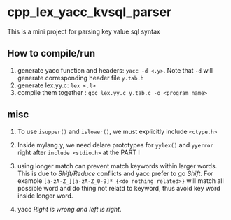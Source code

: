 # cpp_lex_yacc_kvsql_parser
This is a mini project for parsing key value sql syntax


## How to compile/run

1. generate yacc function and headers: `yacc -d <.y>`. Note that `-d` will generate corresponding header file `y.tab.h`
2. generate lex.yy.c: `lex <.l>`
3. compile them together : `gcc lex.yy.c y.tab.c -o <program name>`

## misc
1. To use `isupper()` and `islower()`, we must explicitly include `<ctype.h>` 
2. Inside mylang.y, we need delare prototypes for `yylex()` and `yyerror`
right after `include <stdio.h>` at the PART I 

3. using longer match can prevent match keywords within larger words.
This is due to *Shift/Reduce* conflicts and yacc prefer to go *Shift*.
For example `[a-zA-Z_][a-zA-Z_0-9]* {<do nothing related>}` will match all possible word and do thing not relatd to keyword, thus avoid key word inside longer word.
4. yacc *Right is wrong and left is right*.